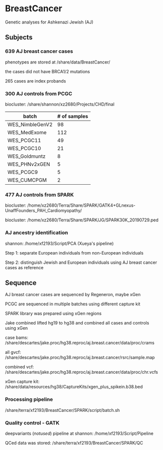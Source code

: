 # BreastCancer
Genetic analyses for Ashkenazi Jewish (AJ)

## Subjects
### 639 AJ breast cancer cases
phenotypes are stored at /share/data/BreastCancer/

the cases did not have BRCA1/2 mutations

265 cases are index probands

### 300 AJ controls from PCGC
biocluster: /share/shannon/xz2680/Projects/CHD/final

batch | # of samples
------------- | --------------
WES_NimbleGenV2 | 98
WES_MedExome | 112
WES_PCGC11 | 49
WES_PCGC10 | 21
WES_Goldmuntz | 8
WES_PHNv2xGEN | 5
WES_PCGC9 | 5
WES_CUMCPGM | 2

### 477 AJ controls from SPARK
biocluster: /home/xz2680/Terra/Share/SPARK/GATK4+GLnexus-UnaffFounders_PAH_Cardiomyopathy/

biocluster: /home/xz2680/Terra/Share/SPARK/JG/SPARK30K_20190729.ped

### AJ ancestry identification
shannon: /home/xf2193/Script/PCA (Xueya's pipeline)

Step 1: separate European individuals from non-European individuals

Step 2: distinguish Jewish and European individuals using AJ breast cancer cases as reference

## Sequence
AJ breast cancer cases are sequenced by Regeneron, maybe xGen

PCGC are sequenced in multiple batches using different capture kit

SPARK library was prepared using xGen regions

Jake combined lifted hg19 to hg38 and combined all cases and controls using xGen

case bams: /share/descartes/jake.proc/hg38.reproc/aj.breast.cancer/data/proc/crams

all gvcf: /share/descartes/jake.proc/hg38.reproc/aj.breast.cancer/rsrc/sample.map

combined vcf: /share/descartes/jake.proc/hg38.reproc/aj.breast.cancer/data/proc/chr.vcfs

xGen capture kit: /share/data/resources/hg38/CaptureKits/xgen_plus_spikein.b38.bed

### Processing pipeline
/share/terra/xf2193/BreastCancer/SPARK/script/batch.sh

### Quality control - GATK
deepvariants (*notused*) pipeline at shannon: /home/xf2193/Script/Pipeline

QCed data was stored: /share/terra/xf2193/BreastCancer/SPARK/QC
